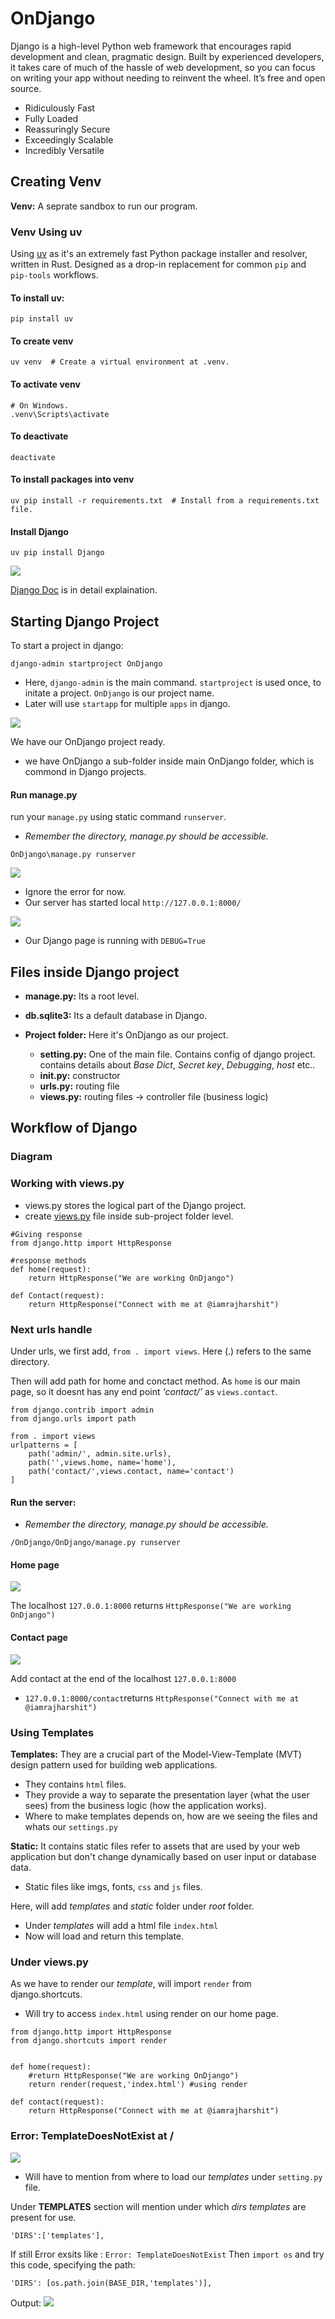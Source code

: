 # OnDjango
Django is a high-level Python web framework that encourages rapid development and clean, pragmatic design. Built by experienced developers, it takes care of much of the hassle of web development, so you can focus on writing your app without needing to reinvent the wheel. It’s free and open source.
- Ridiculously Fast
- Fully Loaded
- Reassuringly Secure
- Exceedingly Scalable
- Incredibly Versatile

## Creating Venv 
**Venv:** A seprate sandbox to run our program.

### Venv Using uv
Using [uv](https://pypi.org/project/uv/) as it's an extremely fast Python package installer and resolver, written in Rust.
Designed as a drop-in replacement for common `pip` and `pip-tools` workflows.

#### To install uv:
```
pip install uv
```
#### To create venv

```
uv venv  # Create a virtual environment at .venv.

```
#### To activate venv
```
# On Windows.
.venv\Scripts\activate
```
#### To deactivate 
```
deactivate
```
#### To install packages into venv
```
uv pip install -r requirements.txt  # Install from a requirements.txt file.
```
#### Install Django
```
uv pip install Django
```
<img src="img\01_uv pip Django.png">

[Django Doc](https://docs.djangoproject.com/en/5.0/) is in detail explaination.

## Starting Django Project
To start a project in django:
```
django-admin startproject OnDjango
```
- Here, `django-admin` is the main command.
`startproject` is used once, to initate a project.
`OnDjango` is our project name.
- Later will use `startapp` for multiple `apps` in django.

<img src="img\02_Project.png">

We have our OnDjango project ready.
- we have OnDjango a sub-folder inside main OnDjango folder, which is commond in Django projects.

#### Run manage.py
run your `manage.py` using static command `runserver`.
- *Remember the directory, manage.py should be accessible.*
```
OnDjango\manage.py runserver
```
<img src= "img\03_runserver.png">

- Ignore the error for now.
- Our server has started local `http://127.0.0.1:8000/`

<img src="img\04_server.png">

- Our Django page is running with `DEBUG=True`

## Files inside Django project

- **manage.py:** Its a root level.
- **db.sqlite3:** Its a default database in Django.

- **Project folder:** Here it's OnDjango as our project.
    - **setting.py:** One of the main file. Contains config of django project.
    contains details about *Base Dict*, *Secret key*, *Debugging*, *host* etc..
    - **__init__.py:** constructor
    - **urls.py:** routing file
    - **views.py:** routing files -> controller file (business logic)

## Workflow of Django

### Diagram


### Working with views.py
- views.py stores the logical part of the Django project.
- create [views.py](OnDjango\OnDjango\views.py) file inside sub-project folder level.

```
#Giving response 
from django.http import HttpResponse

#response methods
def home(request):
    return HttpResponse("We are working OnDjango")

def Contact(request):
    return HttpResponse("Connect with me at @iamrajharshit")

```
### Next urls handle

Under urls, we first add, `from . import views`. Here (.) refers to the same directory.

Then will add path for home and conctact method.
As `home` is our main page, so it doesnt has any end point *'contact/'* as `views.contact`.
```
from django.contrib import admin
from django.urls import path

from . import views
urlpatterns = [
    path('admin/', admin.site.urls),
    path('',views.home, name='home'),
    path('contact/',views.contact, name='contact')
]
```
#### Run the server:
- *Remember the directory, manage.py should be accessible.*
```
/OnDjango/OnDjango/manage.py runserver
```
#### Home page 
<img src="img\05_home.png">

The localhost `127.0.0.1:8000` returns `HttpResponse("We are working OnDjango")` 

#### Contact page

<img src="img\06_contact.png">

Add contact at the end of the localhost `127.0.0.1:8000`
- `127.0.0.1:8000/contact`returns `HttpResponse("Connect with me at @iamrajharshit")`


### Using Templates

**Templates:** They are a crucial part of the Model-View-Template (MVT) design pattern used for building web applications. 
- They contains `html` files.
- They provide a way to separate the presentation layer (what the user sees) from the business logic (how the application works).
- Where to make templates depends on, how are we seeing the files and whats our `settings.py`

**Static:** It contains static files refer to assets that are used by your web application but don't change dynamically based on user input or database data. 
- Static files like imgs, fonts, `css` and `js` files.

 Here, will add *templates* and *static* folder under *root* folder.

- Under *templates* will add a html file `index.html`
-  Now will load and return this template.

### Under views.py
As we have to render our *template*, will import `render` from django.shortcuts.
- Will try to access `index.html` using render on our home page.
```
from django.http import HttpResponse
from django.shortcuts import render


def home(request):
    #return HttpResponse("We are working OnDjango")
    return render(request,'index.html') #using render

def contact(request):
    return HttpResponse("Connect with me at @iamrajharshit")

```

### Error: TemplateDoesNotExist at /

<img src="img\07_error.png">

- Will have to mention from where to load our *templates* under `setting.py` file.

Under **TEMPLATES** section will mention under which *dirs* *templates* are present for use.
```
'DIRS':['templates'],
```
If still Error exsits like : `Error: TemplateDoesNotExist`
Then `import os` and try this code, specifying the path:
```
'DIRS': [os.path.join(BASE_DIR,'templates')],
```
Output:
<img src="img\08_fixed error.png">